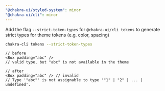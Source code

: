 ```yaml
---
"@chakra-ui/styled-system": minor
"@chakra-ui/cli": minor
---
```


Add the flag `--strict-token-types` for `@chakra-ui/cli tokens` to generate
strict types for theme tokens (e.g. color, spacing)

```bash
chakra-cli tokens --strict-token-types
```

```tsx live=false
// before
<Box padding="abc" />
// valid type, but "abc" is not available in the theme

// after
<Box padding="abc" /> // invalid
// Type '"abc"' is not assignable to type '"1" | "2" | ... | undefined'.
```
